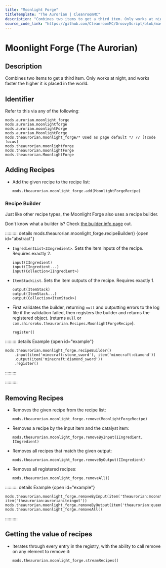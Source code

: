 ```yaml
---
title: "Moonlight Forge"
titleTemplate: "The Aurorian | CleanroomMC"
description: "Combines two items to get a third item. Only works at night, and works faster the higher it is placed in the world."
source_code_link: "https://github.com/CleanroomMC/GroovyScript/blob/master/src/main/java/com/cleanroommc/groovyscript/compat/mods/theaurorian/MoonlightForge.java"
---
```


# Moonlight Forge (The Aurorian)

## Description

Combines two items to get a third item. Only works at night, and works faster the higher it is placed in the world.

## Identifier

Refer to this via any of the following:

```groovy:no-line-numbers {5}
mods.aurorian.moonlight_forge
mods.aurorian.moonlightforge
mods.aurorian.moonlightForge
mods.aurorian.MoonlightForge
mods.theaurorian.moonlight_forge/* Used as page default */ // [!code focus]
mods.theaurorian.moonlightforge
mods.theaurorian.moonlightForge
mods.theaurorian.MoonlightForge
```


## Adding Recipes

- Add the given recipe to the recipe list:

    ```groovy:no-line-numbers
    mods.theaurorian.moonlight_forge.add(MoonlightForgeRecipe)
    ```


### Recipe Builder

Just like other recipe types, the Moonlight Forge also uses a recipe builder.

Don't know what a builder is? Check [the builder info page](../../getting_started/builder.md) out.

:::::::::: details mods.theaurorian.moonlight_forge.recipeBuilder() {open id="abstract"}
- `IngredientList<IIngredient>`. Sets the item inputs of the recipe. Requires exactly 2.

    ```groovy:no-line-numbers
    input(IIngredient)
    input(IIngredient...)
    input(Collection<IIngredient>)
    ```

- `ItemStackList`. Sets the item outputs of the recipe. Requires exactly 1.

    ```groovy:no-line-numbers
    output(ItemStack)
    output(ItemStack...)
    output(Collection<ItemStack>)
    ```

- First validates the builder, returning `null` and outputting errors to the log file if the validation failed, then registers the builder and returns the registered object. (returns `null` or `com.shiroroku.theaurorian.Recipes.MoonlightForgeRecipe`).

    ```groovy:no-line-numbers
    register()
    ```

::::::::: details Example {open id="example"}
```groovy:no-line-numbers
mods.theaurorian.moonlight_forge.recipeBuilder()
    .input(item('minecraft:stone_sword'), item('minecraft:diamond'))
    .output(item('minecraft:diamond_sword'))
    .register()
```

:::::::::

::::::::::

## Removing Recipes

- Removes the given recipe from the recipe list:

    ```groovy:no-line-numbers
    mods.theaurorian.moonlight_forge.remove(MoonlightForgeRecipe)
    ```

- Removes a recipe by the input item and the catalyst item:

    ```groovy:no-line-numbers
    mods.theaurorian.moonlight_forge.removeByInput(IIngredient, IIngredient)
    ```

- Removes all recipes that match the given output:

    ```groovy:no-line-numbers
    mods.theaurorian.moonlight_forge.removeByOutput(IIngredient)
    ```

- Removes all registered recipes:

    ```groovy:no-line-numbers
    mods.theaurorian.moonlight_forge.removeAll()
    ```

:::::::::: details Example {open id="example"}
```groovy:no-line-numbers
mods.theaurorian.moonlight_forge.removeByInput(item('theaurorian:moonstonesword'), item('theaurorian:aurorianiteingot'))
mods.theaurorian.moonlight_forge.removeByOutput(item('theaurorian:queenschipper'))
mods.theaurorian.moonlight_forge.removeAll()
```

::::::::::

## Getting the value of recipes

- Iterates through every entry in the registry, with the ability to call remove on any element to remove it:

    ```groovy:no-line-numbers
    mods.theaurorian.moonlight_forge.streamRecipes()
    ```
